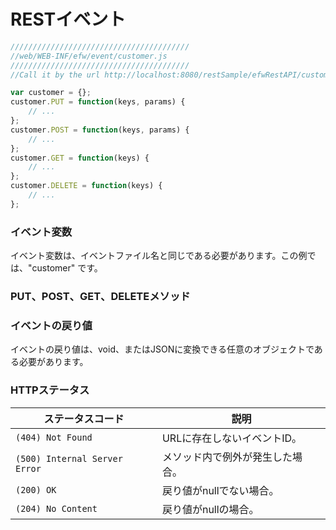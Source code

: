 # RESTイベント

```javascript
////////////////////////////////////////
//web/WEB-INF/efw/event/customer.js
////////////////////////////////////////
//Call it by the url http://localhost:8080/restSample/efwRestAPI/customer/u001

var customer = {};
customer.PUT = function(keys, params) {
    // ...
};
customer.POST = function(keys, params) {
    // ...
};
customer.GET = function(keys) {
    // ...
};
customer.DELETE = function(keys) {
    // ...
};
```


### イベント変数

イベント変数は、イベントファイル名と同じである必要があります。この例では、"customer" です。

### PUT、POST、GET、DELETEメソッド

### イベントの戻り値

イベントの戻り値は、void、またはJSONに変換できる任意のオブジェクトである必要があります。

### HTTPステータス

| ステータスコード | 説明 |
|---|---|
| `(404) Not Found` | URLに存在しないイベントID。 |
| `(500) Internal Server Error` | メソッド内で例外が発生した場合。 |
| `(200) OK` | 戻り値がnullでない場合。 |
| `(204) No Content` | 戻り値がnullの場合。 |
